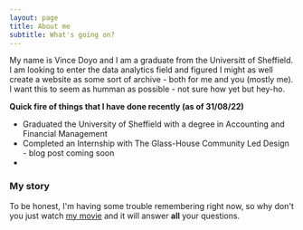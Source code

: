 ```yaml
---
layout: page
title: About me
subtitle: What's going on?
---
```


My name is Vince Doyo and I am a graduate from the Universitt of Sheffield. I am looking to enter the data analytics field and figured I might as well create a website as some sort of archive - both for me and you (mostly me). I want this to seem as humman as possible - not sure how yet but hey-ho.

**Quick fire of things that I have done recently (as of 31/08/22)**
- Graduated the University of Sheffield with a degree in Accounting and Financial Management
- Completed an Internship with The Glass-House Community Led Design - blog post coming soon
- 


### My story

To be honest, I'm having some trouble remembering right now, so why don't you just watch [my movie](https://en.wikipedia.org/wiki/The_Princess_Bride_%28film%29) and it will answer **all** your questions.
